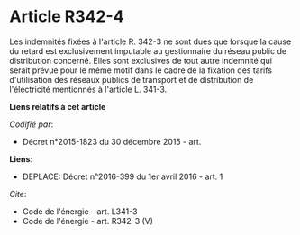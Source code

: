 # Article R342-4

Les indemnités fixées à l'article R. 342-3 ne sont dues que lorsque la cause du retard est exclusivement imputable au
gestionnaire du réseau public de distribution concerné. Elles sont exclusives de tout autre indemnité qui serait prévue pour
le même motif dans le cadre de la fixation des tarifs d'utilisation des réseaux publics de transport et de distribution de
l'électricité mentionnés à l'article L. 341-3.

**Liens relatifs à cet article**

_Codifié par_:

  - Décret n°2015-1823 du 30 décembre 2015 - art.

**Liens**:

  - DEPLACE: Décret n°2016-399 du 1er avril 2016 - art. 1

_Cite_:

  - Code de l'énergie - art. L341-3
  - Code de l'énergie - art. R342-3 (V)
